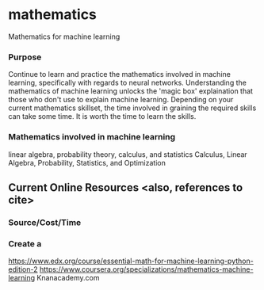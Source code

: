 # mathematics
Mathematics for machine learning

### Purpose
Continue to learn and practice the mathematics involved in machine learning, specifically with regards to neural networks. Understanding the mathematics of machine learning unlocks the 'magic box' explaination that those who don't use to explain machine learning. Depending on your current mathematics skillset, the time involved in graining the required skills can take some time. It is worth the time to learn the skills.

### Mathematics involved in machine learning
linear algebra, probability theory, calculus, and statistics
Calculus, Linear Algebra, Probability, Statistics, and Optimization


## Current Online Resources <also, references to cite>
### Source/Cost/Time
### Create a 
https://www.edx.org/course/essential-math-for-machine-learning-python-edition-2
https://www.coursera.org/specializations/mathematics-machine-learning
Knanacademy.com

